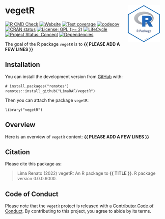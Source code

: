 <!-- README.md is generated from README.Rmd. Please edit that file -->

# vegetR <img src="man/figures/package-sticker.png" align="right" style="float:right; height:120px;"/>

<!-- badges: start -->

[![R CMD
Check](https://github.com/LimaRAF/vegetR/actions/workflows/R-CMD-check.yaml/badge.svg)](https://github.com/LimaRAF/vegetR/actions/workflows/R-CMD-check.yaml)
[![Website](https://github.com/LimaRAF/vegetR/actions/workflows/pkgdown.yaml/badge.svg)](https://github.com/LimaRAF/vegetR/actions/workflows/pkgdown.yaml)
[![Test
coverage](https://github.com/LimaRAF/vegetR/actions/workflows/test-coverage.yaml/badge.svg)](https://github.com/LimaRAF/vegetR/actions/workflows/test-coverage.yaml)
[![codecov](https://codecov.io/gh/LimaRAF/vegetR/branch/main/graph/badge.svg)](https://codecov.io/gh/LimaRAF/vegetR)
[![CRAN
status](https://www.r-pkg.org/badges/version/vegetR)](https://CRAN.R-project.org/package=vegetR)
[![License: GPL (>=
2)](https://img.shields.io/badge/License-GPL%20%28%3E%3D%202%29-blue.svg)](https://choosealicense.com/licenses/gpl-2.0/)
[![LifeCycle](https://img.shields.io/badge/lifecycle-experimental-orange)](https://lifecycle.r-lib.org/articles/stages.html#experimental)
[![Project Status:
Concept](https://www.repostatus.org/badges/latest/concept.svg)](https://www.repostatus.org/#concept)
[![Dependencies](https://img.shields.io/badge/dependencies-0/0-brightgreen?style=flat)](#)
<!-- badges: end -->

The goal of the R package `vegetR` is to **{{ PLEASE ADD A FEW LINES
}}**

## Installation

You can install the development version from
[GitHub](https://github.com/) with:

    # install.packages("remotes")
    remotes::install_github("LimaRAF/vegetR")

Then you can attach the package `vegetR`:

    library("vegetR")

## Overview

Here is an overview of `vegetR` content: **{{ PLEASE ADD A FEW LINES
}}**

## Citation

Please cite this package as:

> Lima Renato (2022) vegetR: An R package to **{{ TITLE }}**. R package
> version 0.0.0.9000.

## Code of Conduct

Please note that the `vegetR` project is released with a [Contributor
Code of
Conduct](https://contributor-covenant.org/version/2/0/CODE_OF_CONDUCT.html).
By contributing to this project, you agree to abide by its terms.
